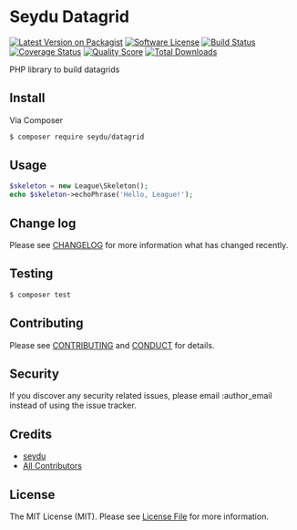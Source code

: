 # Seydu Datagrid

[![Latest Version on Packagist][ico-version]][link-packagist]
[![Software License][ico-license]](LICENSE.md)
[![Build Status][ico-travis]][link-travis]
[![Coverage Status][ico-scrutinizer]][link-scrutinizer]
[![Quality Score][ico-code-quality]][link-code-quality]
[![Total Downloads][ico-downloads]][link-downloads]

PHP library to build datagrids

## Install

Via Composer

``` bash
$ composer require seydu/datagrid
```

## Usage

``` php
$skeleton = new League\Skeleton();
echo $skeleton->echoPhrase('Hello, League!');
```

## Change log

Please see [CHANGELOG](CHANGELOG.md) for more information what has changed recently.

## Testing

``` bash
$ composer test
```

## Contributing

Please see [CONTRIBUTING](CONTRIBUTING.md) and [CONDUCT](CONDUCT.md) for details.

## Security

If you discover any security related issues, please email :author_email instead of using the issue tracker.

## Credits

- [seydu][link-author]
- [All Contributors][link-contributors]

## License

The MIT License (MIT). Please see [License File](LICENSE.md) for more information.

[ico-version]: https://img.shields.io/packagist/v/seydu/datagrid.svg?style=flat-square
[ico-license]: https://img.shields.io/badge/license-MIT-brightgreen.svg?style=flat-square
[ico-travis]: https://img.shields.io/travis/seydu/datagrid/master.svg?style=flat-square
[ico-scrutinizer]: https://img.shields.io/scrutinizer/coverage/g/seydu/datagrid.svg?style=flat-square
[ico-code-quality]: https://img.shields.io/scrutinizer/g/seydu/datagrid.svg?style=flat-square
[ico-downloads]: https://img.shields.io/packagist/dt/seydu/datagrid.svg?style=flat-square

[link-packagist]: https://packagist.org/packages/seydu/datagrid
[link-travis]: https://travis-ci.org/seydu/datagrid
[link-scrutinizer]: https://scrutinizer-ci.com/g/seydu/datagrid/code-structure
[link-code-quality]: https://scrutinizer-ci.com/g/seydu/datagrid
[link-downloads]: https://packagist.org/packages/seydu/datagrid
[link-author]: https://github.com/:author_username
[link-contributors]: ../../contributors
